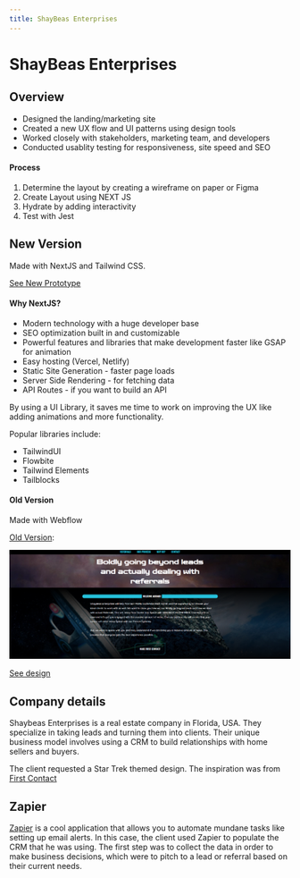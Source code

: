 ```yaml
---
title: ShayBeas Enterprises
---
```


# ShayBeas Enterprises

## Overview

- Designed the landing/marketing site
- Created a new UX flow and UI patterns using design tools
- Worked closely with stakeholders, marketing team, and developers
- Conducted usablity testing for responsiveness, site speed and SEO

#### Process

1. Determine the layout by creating a wireframe on paper or Figma
2. Create Layout using NEXT JS
3. Hydrate by adding interactivity
4. Test with Jest

## New Version

Made with NextJS and Tailwind CSS.

[See New Prototype](https://next-shaybeas.vercel.app)

#### Why NextJS?

- Modern technology with a huge developer base
- SEO optimization built in and customizable
- Powerful features and libraries that make development faster like GSAP for animation
- Easy hosting (Vercel, Netlify)
- Static Site Generation - faster page loads
- Server Side Rendering - for fetching data
- API Routes - if you want to build an API

By using a UI Library, it saves me time to work on improving the UX like adding animations and more functionality.

Popular libraries include:

- TailwindUI
- Flowbite
- Tailwind Elements
- Tailblocks

#### Old Version

Made with Webflow

[Old Version](https://shaybeas.netlify.app):

![Shaybeas website](./img/shaybeas/shaybeas-hero.png)

[See design](https://shaybeas.webflow.io)

## Company details

Shaybeas Enterprises is a real estate company in Florida, USA. They specialize in taking leads and turning them into clients. Their unique business model involves using a CRM to build relationships with home sellers and buyers.

The client requested a Star Trek themed design. The inspiration was from [First Contact](https://www.imdb.com/title/tt0117731/)

## Zapier

[Zapier](https://zapier.com/) is a cool application that allows you to automate mundane tasks like setting up email alerts. In this case, the client used Zapier to populate the CRM that he was using. The first step was to collect the data in order to make business decisions, which were to pitch to a lead or referral based on their current needs.
